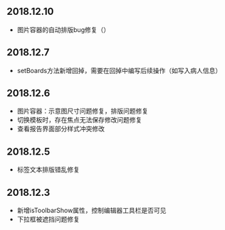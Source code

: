 ## 2018.12.10
* 图片容器的自动排版bug修复（）

## 2018.12.7
* setBoards方法新增回掉，需要在回掉中编写后续操作（如写入病人信息）

## 2018.12.6
* 图片容器：示意图尺寸问题修复，排版问题修复
* 切换模板时，存在焦点无法保存修改问题修复
* 查看报告界面部分样式冲突修改

## 2018.12.5
* 标签文本排版错乱修复

## 2018.12.3
* 新增isToolbarShow属性，控制编辑器工具栏是否可见
* 下拉框被遮挡问题修复
